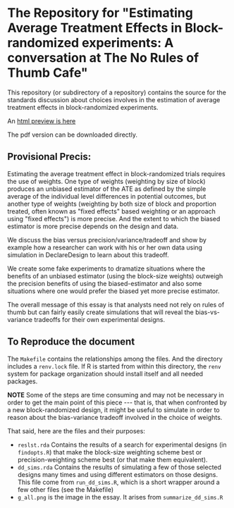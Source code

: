 # The Repository for "Estimating Average Treatment Effects in Block-randomized experiments: A conversation at The No Rules of Thumb Cafe"

This repository (or subdirectory of a repository) contains the source for the standards discussion about choices involves in the estimation of average treatment effects in block-randomized experiments.

An [html preview is here](https://htmlpreview.github.io/?https://github.com/egap/standards_discussions/blob/jake_block_rand/block_rand/block_rand.html)

The pdf version can be downloaded directly.


## Provisional Precis:

Estimating the average treatment  effect in block-randomized trials requires
the  use of weights. One type of weights (weighting by size of block) produces
an  unbiased  estimator of the ATE as defined by the simple average of the
individual level differences in potential outcomes,  but another type of
weights (weighting by both size of block and proportion treated, often known as
"fixed effects" based weighting or an approach using "fixed effects") is more
precise. And the extent  to  which the biased estimator  is  more  precise
depends  on  the design and  data.

We  discuss the bias versus precision/variance/tradeoff  and show  by example how  a researcher can work with his  or her own data using simulation in DeclareDesign to  learn about this tradeoff.


We create some fake experiments to dramatize situations where the benefits of an unbiased estimator (using the block-size weights) outweigh the precision benefits of using the biased-estimator and also some situations where one would prefer the biased yet more precise estimator.

The overall message of this essay is that analysts need not rely on rules of thumb but can fairly easily create simulations that will reveal the bias-vs-variance tradeoffs for their own experimental designs.

## To Reproduce the document

The `Makefile` contains the relationships among the files. And the directory
includes a `renv.lock` file. If R is started from within this directory, the
`renv` system for package organization should install itself and all needed
packages.

**NOTE** Some of the steps are time consuming and may not be necessary in order
to get the main point of this piece --- that is, that when confronted by a new
block-randomized design, it might be useful to simulate in order to reason
about the bias-variance tradeoff involved in the choice of weights.

That said, here are the files and their purposes:

 - `reslst.rda` Contains the results of a search for experimental designs (in `findopts.R`) that make the block-size weighting scheme best or precision-weighting scheme best (or that make them equivalent).
 - `dd_sims.rda` Contains the results of simulating a few of those selected designs many times and using different estimators on those designs. This file come from `run_dd_sims.R`, which is a short wrapper around a few other files (see the Makefile)
 - `g_all.png` is the image in the essay. It arises from `summarize_dd_sims.R`

